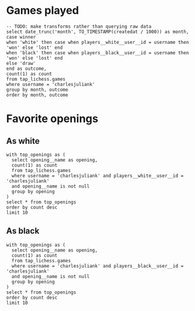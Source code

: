# Games played

```chess_win_rates
-- TODO: make transforms rather than querying raw data
select date_trunc('month', TO_TIMESTAMP(createdat / 1000)) as month,
case winner
when 'white' then case when players__white__user__id = username then 'won' else 'lost' end
when 'black' then case when players__black__user__id = username then 'won' else 'lost' end
else 'draw'
end as outcome,
count(1) as count
from tap_lichess.games
where username = 'charlesjuliank'
group by month, outcome
order by month, outcome
```

<AreaChart 
    data={chess_win_rates}  
    x=month 
    y=count
    series=outcome
/>

# Favorite openings

## As white

```favorite_openings_white
with top_openings as (
  select opening__name as opening,
  count(1) as count
  from tap_lichess.games
  where username = 'charlesjuliank' and players__white__user__id = 'charlesjuliank'
  and opening__name is not null
  group by opening
)
select * from top_openings
order by count desc
limit 10
```

<DataTable
    data={favorite_openings_white}
    rows=10
/>

## As black

```favorite_openings_black
with top_openings as (
  select opening__name as opening,
  count(1) as count
  from tap_lichess.games
  where username = 'charlesjuliank' and players__black__user__id = 'charlesjuliank'
  and opening__name is not null
  group by opening
)
select * from top_openings
order by count desc
limit 10
```

<DataTable
    data={favorite_openings_black}
    rows=10
/>
